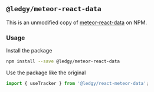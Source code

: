 ## `@ledgy/meteor-react-data`

This is an unmodified copy of [meteor-react-data](https://github.com/meteor/react-packages/tree/devel/packages/react-meteor-data) on NPM.

### Usage

Install the package

```bash
npm install --save @ledgy/meteor-react-data
```

Use the package like the original

```js
import { useTracker } from '@ledgy/react-meteor-data';
```